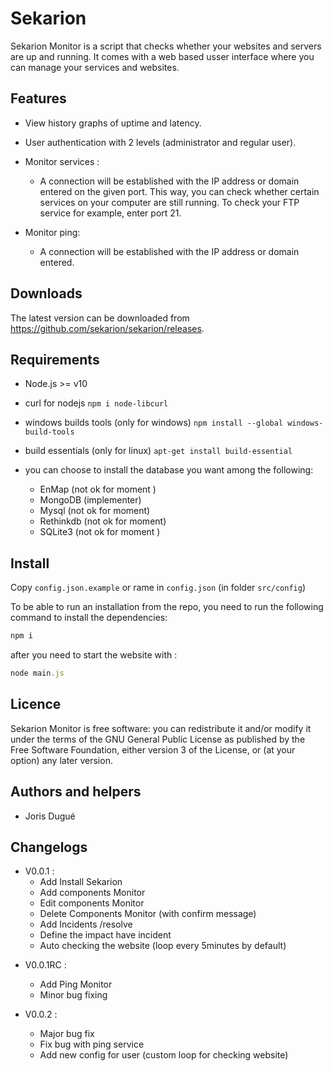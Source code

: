 # Sekarion

Sekarion Monitor is a script that checks whether your websites and servers are up and running. It comes with a web based usser interface where you can manage your services and websites.

## Features

* View history graphs of uptime and latency.
* User authentication with 2 levels (administrator and regular user).
* Monitor services :
    - A connection will be established with the IP address or domain entered on the given port. This way, you can check whether certain services on your computer are still running. To check your FTP service for example, enter port 21.

* Monitor ping: 
    - A connection will be established with the IP address or domain entered. 
## Downloads 
   The latest version can be downloaded from https://github.com/sekarion/sekarion/releases.
   
## Requirements

* Node.js >= v10 
* curl for nodejs ```npm i node-libcurl```
* windows builds tools (only for windows)   ```npm install --global windows-build-tools```
* build essentials (only for linux) ```apt-get install build-essential```


 * you can choose to install the database you want among the following:
   * EnMap (not ok for moment )
   * MongoDB (implementer)
   * Mysql (not ok for moment)
   * Rethinkdb (not ok for moment)
   * SQLite3 (not ok for moment )
   
## Install
Copy ``config.json.example`` or rame in `config.json` (in folder `src/config`)

To be able to run an installation from the repo, you need to run the following command to install the dependencies: 
```js
npm i
```
after you need to start the website with : 
```js
node main.js
```

## Licence 
Sekarion Monitor is free software: you can redistribute it and/or modify it under the terms of the GNU General Public License as published by the Free Software Foundation, either version 3 of the License, or (at your option) any later version.

## Authors and helpers 

 * Joris Dugué
  
## Changelogs

* V0.0.1 : 
    - Add Install Sekarion
    - Add components Monitor
    - Edit components Monitor
    - Delete Components Monitor (with confirm message)
    - Add Incidents /resolve 
    - Define the impact have incident 
    - Auto checking the website (loop every 5minutes by default)
    
- V0.0.1RC :
    - Add Ping Monitor
    - Minor bug fixing 

- V0.0.2 :
    - Major bug fix
    - Fix bug with ping service
    - Add new config for user (custom loop for checking website)